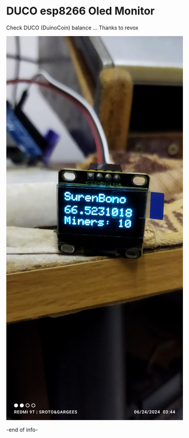 # DUCO esp8266 Oled Monitor
Check DUCO (DuinoCoin) balance ... 
Thanks to revox


![Alt text](espOled.jpg)






-end of info-
